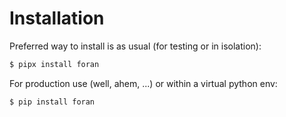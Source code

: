 # Installation

Preferred way to install is as usual (for testing or in isolation):

```bash
$ pipx install foran
```

For production use (well, ahem, ...) or within a virtual python env:

```bash
$ pip install foran
```
